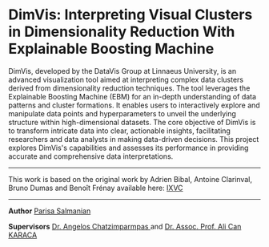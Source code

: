 # DimVis: Interpreting Visual Clusters in Dimensionality Reduction With Explainable Boosting Machine

DimVis, developed by the DataVis Group at Linnaeus University, is an advanced visualization tool aimed at interpreting complex data clusters derived from dimensionality reduction techniques. The tool leverages the Explainable Boosting Machine (EBM) for an in-depth understanding of data patterns and cluster formations. It enables users to interactively explore and manipulate data points and hyperparameters to unveil the underlying structure within high-dimensional datasets. The core objective of DimVis is to transform intricate data into clear, actionable insights, facilitating researchers and data analysts in making data-driven decisions. This project explores DimVis's capabilities and assesses its performance in providing accurate and comprehensive data interpretations.

---

This work is based on the original work by Adrien Bibal, Antoine Clarinval, Bruno Dumas and Benoît Frénay available here:
[IXVC]([URL](https://www.sciencedirect.com/science/article/pii/S259000562100028X)https://www.sciencedirect.com/science/article/pii/S259000562100028X)

---

**Author**
[Parisa Salmanian]([URL](https://www.linkedin.com/in/parisa-salmanian-a3a7811b2/)https://www.linkedin.com/in/parisa-salmanian-a3a7811b2/)

**Supervisors**
 [Dr. Angelos Chatzimparmpas
]([URL](https://www.researchgate.net/profile/Angelos-Chatzimparmpas)https://www.researchgate.net/profile/Angelos-Chatzimparmpas) and [Dr. Assoc. Prof. Ali Can KARACA]([URL](https://avesis.yildiz.edu.tr/17218)https://avesis.yildiz.edu.tr/17218)
